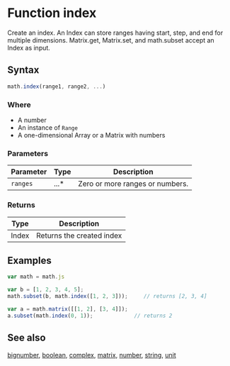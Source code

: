 # Function index

Create an index. An Index can store ranges having start, step, and end
for multiple dimensions.
Matrix.get, Matrix.set, and math.subset accept an Index as input.


## Syntax

```js
math.index(range1, range2, ...)
```

### Where

- A number
- An instance of `Range`
- A one-dimensional Array or a Matrix with numbers

### Parameters

Parameter | Type | Description
--------- | ---- | -----------
`ranges` | ...* | Zero or more ranges or numbers.

### Returns

Type | Description
---- | -----------
Index | Returns the created index


## Examples

```js
var math = math.js

var b = [1, 2, 3, 4, 5];
math.subset(b, math.index([1, 2, 3]));     // returns [2, 3, 4]

var a = math.matrix([[1, 2], [3, 4]]);
a.subset(math.index(0, 1));             // returns 2
```


## See also

[bignumber](bignumber.md),
[boolean](boolean.md),
[complex](complex.md),
[matrix](matrix.md),
[number](number.md),
[string](string.md),
[unit](unit.md)


<!-- Note: This file is automatically generated from source code comments. Changes made in this file will be overridden. -->

